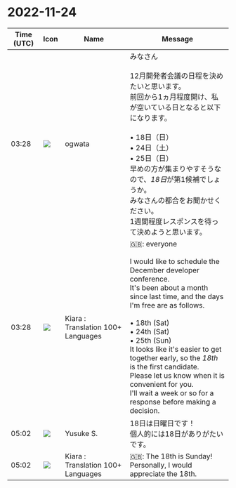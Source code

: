 # 2022-11-24

|Time (UTC)|Icon|Name|Message|
|---|---|---|---|
|03:28|![](https://avatars.slack-edge.com/2019-11-22/845042642576_070441337abaca9fb7b3_72.png)|ogwata|みなさん<br><br>12月開発者会議の日程を決めたいと思います。<br>前回から1ヵ月程度開け、私が空いている日となると以下になります。<br><br>• 18日（日）<br>• 24日（土）<br>• 25日（日）<br>早めの方が集まりやすそうなので、*18日*が第1候補でしょうか。<br>みなさんの都合をお聞かせください。<br>1週間程度レスポンスを待って決めようと思います。|
|03:28|![](https://avatars.slack-edge.com/2021-08-02/2324149410423_2aa7423c4133ecb9f168_72.png)|Kiara : Translation 100+ Languages|🇬🇧: everyone<br><br>I would like to schedule the December developer conference.<br>It's been about a month since last time, and the days I'm free are as follows.<br><br>• 18th (Sat)<br>• 24th (Sat)<br>• 25th (Sun)<br>It looks like it's easier to get together early, so the *18th* is the first candidate.<br>Please let us know when it is convenient for you.<br>I'll wait a week or so for a response before making a decision.|
|05:02|![](https://avatars.slack-edge.com/2020-10-27/1455123835683_dbf567e9fc6aaf7280b1_72.jpg)|Yusuke S.|18日は日曜日です！<br>個人的には18日がありがたいです。|
|05:02|![](https://avatars.slack-edge.com/2021-08-02/2324149410423_2aa7423c4133ecb9f168_72.png)|Kiara : Translation 100+ Languages|🇬🇧: The 18th is Sunday!<br>Personally, I would appreciate the 18th.|
